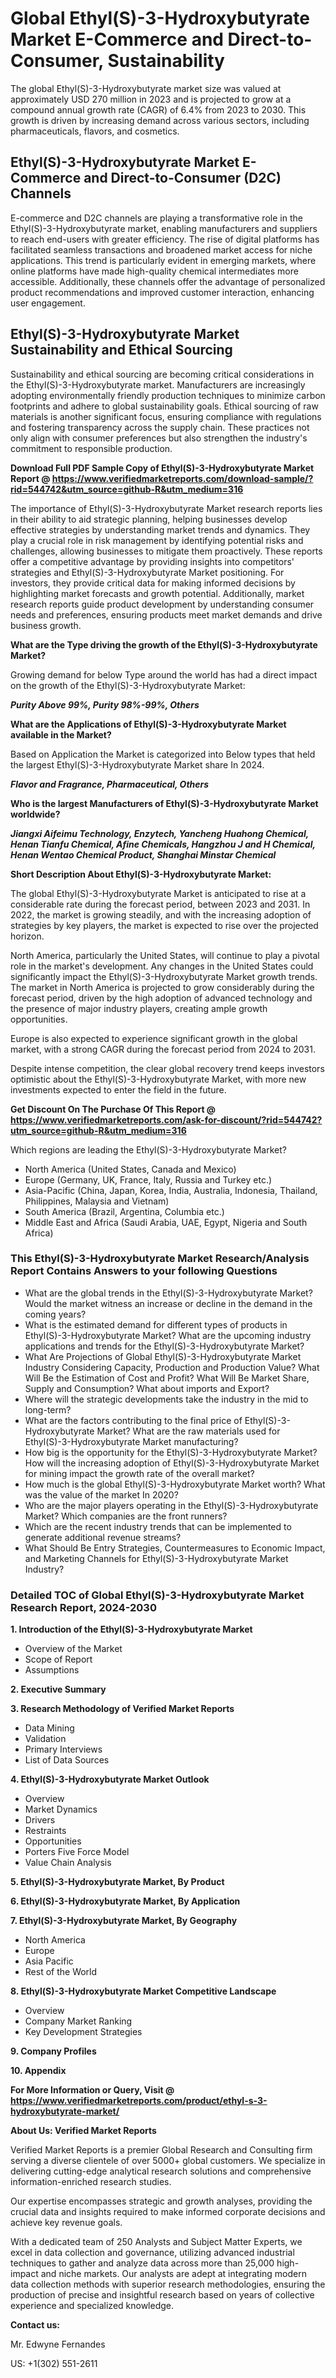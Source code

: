 <h1>Global Ethyl(S)-3-Hydroxybutyrate Market E-Commerce and Direct-to-Consumer, Sustainability</h1><p class=""><p>The global Ethyl(S)-3-Hydroxybutyrate market size was valued at approximately USD 270 million in 2023 and is projected to grow at a compound annual growth rate (CAGR) of 6.4% from 2023 to 2030. This growth is driven by increasing demand across various sectors, including pharmaceuticals, flavors, and cosmetics.</p> <h2>Ethyl(S)-3-Hydroxybutyrate Market E-Commerce and Direct-to-Consumer (D2C) Channels</h2> <p>E-commerce and D2C channels are playing a transformative role in the Ethyl(S)-3-Hydroxybutyrate market, enabling manufacturers and suppliers to reach end-users with greater efficiency. The rise of digital platforms has facilitated seamless transactions and broadened market access for niche applications. This trend is particularly evident in emerging markets, where online platforms have made high-quality chemical intermediates more accessible. Additionally, these channels offer the advantage of personalized product recommendations and improved customer interaction, enhancing user engagement.</p> <h2>Ethyl(S)-3-Hydroxybutyrate Market Sustainability and Ethical Sourcing</h2> <p>Sustainability and ethical sourcing are becoming critical considerations in the Ethyl(S)-3-Hydroxybutyrate market. Manufacturers are increasingly adopting environmentally friendly production techniques to minimize carbon footprints and adhere to global sustainability goals. Ethical sourcing of raw materials is another significant focus, ensuring compliance with regulations and fostering transparency across the supply chain. These practices not only align with consumer preferences but also strengthen the industry's commitment to responsible production.</p> </body> </html> </p><p class=""><strong>Download Full PDF Sample Copy of Ethyl(S)-3-Hydroxybutyrate Market Report @ <a href="https://www.verifiedmarketreports.com/download-sample/?rid=544742&utm_source=github-R&utm_medium=316" target="_blank">https://www.verifiedmarketreports.com/download-sample/?rid=544742&utm_source=github-R&utm_medium=316</a></strong></p><p>The importance of&nbsp;Ethyl(S)-3-Hydroxybutyrate Market research reports lies in their ability to aid strategic planning, helping businesses develop effective strategies by understanding market trends and dynamics. They play a crucial role in risk management by identifying potential risks and challenges, allowing businesses to mitigate them proactively. These reports offer a competitive advantage by providing insights into competitors' strategies and Ethyl(S)-3-Hydroxybutyrate Market positioning. For investors, they provide critical data for making informed decisions by highlighting market forecasts and growth potential. Additionally, market research reports guide product development by understanding consumer needs and preferences, ensuring products meet market demands and drive business growth.</p><p><strong>What are the&nbsp;Type driving the growth of the Ethyl(S)-3-Hydroxybutyrate Market?</strong></p><p id="" class="">Growing demand for below Type around the world has had a direct impact on the growth of the Ethyl(S)-3-Hydroxybutyrate Market:</p><p class=""><em><strong>Purity Above 99%, Purity 98%-99%, Others</strong></em></p><p class=""><strong>What are the&nbsp;Applications&nbsp;of Ethyl(S)-3-Hydroxybutyrate Market available in the Market?</strong></p><p id="" class="">Based on Application the Market is categorized into Below types that held the largest Ethyl(S)-3-Hydroxybutyrate Market share In 2024.</p><p class=""><em><strong>Flavor and Fragrance, Pharmaceutical, Others</strong></em></p><p class=""><strong>Who is the largest Manufacturers of Ethyl(S)-3-Hydroxybutyrate Market worldwide?</strong></p><p><em><strong>Jiangxi Aifeimu Technology, Enzytech, Yancheng Huahong Chemical, Henan Tianfu Chemical, Afine Chemicals, Hangzhou J and H Chemical, Henan Wentao Chemical Product, Shanghai Minstar Chemical</strong></em></p><p id="" class=""><strong>Short Description About Ethyl(S)-3-Hydroxybutyrate Market:</strong></p><p>The global Ethyl(S)-3-Hydroxybutyrate Market is anticipated to rise at a considerable rate during the forecast period, between 2023 and 2031. In 2022, the market is growing steadily, and with the increasing adoption of strategies by key players, the market is expected to rise over the projected horizon.</p><p>North America, particularly the United States, will continue to play a pivotal role in the market's development. Any changes in the United States could significantly impact the Ethyl(S)-3-Hydroxybutyrate Market growth trends. The market in North America is projected to grow considerably during the forecast period, driven by the high adoption of advanced technology and the presence of major industry players, creating ample growth opportunities.</p><p>Europe is also expected to experience significant growth in the global market, with a strong CAGR during the forecast period from 2024 to 2031.</p><p>Despite intense competition, the clear global recovery trend keeps investors optimistic about the Ethyl(S)-3-Hydroxybutyrate Market, with more new investments expected to enter the field in the future.</p><p id="" class=""><strong>Get Discount On The Purchase Of This Report @ <a href="https://www.verifiedmarketreports.com/ask-for-discount/?rid=544742?utm_source=github-R&utm_medium=316" target="_blank">https://www.verifiedmarketreports.com/ask-for-discount/?rid=544742?utm_source=github-R&utm_medium=316</a></strong></p><p class="">Which regions are leading the Ethyl(S)-3-Hydroxybutyrate Market?</p><ul><li>North America (United States, Canada and Mexico)</li><li>Europe (Germany, UK, France, Italy, Russia and Turkey etc.)</li><li>Asia-Pacific (China, Japan, Korea, India, Australia, Indonesia, Thailand, Philippines, Malaysia and Vietnam)</li><li>South America (Brazil, Argentina, Columbia etc.)</li><li>Middle East and Africa (Saudi Arabia, UAE, Egypt, Nigeria and South Africa)</li></ul><h3 id="" class="">This Ethyl(S)-3-Hydroxybutyrate Market Research/Analysis Report Contains Answers to your following Questions</h3><ul><li>What are the global trends in the Ethyl(S)-3-Hydroxybutyrate Market? Would the market witness an increase or decline in the demand in the coming years?</li><li>What is the estimated demand for different types of products in Ethyl(S)-3-Hydroxybutyrate Market? What are the upcoming industry applications and trends for the Ethyl(S)-3-Hydroxybutyrate Market?</li><li>What Are Projections of Global Ethyl(S)-3-Hydroxybutyrate Market Industry Considering Capacity, Production and Production Value? What Will Be the Estimation of Cost and Profit? What Will Be Market Share, Supply and Consumption? What about imports and Export?</li><li>Where will the strategic developments take the industry in the mid to long-term?</li><li>What are the factors contributing to the final price of Ethyl(S)-3-Hydroxybutyrate Market? What are the raw materials used for Ethyl(S)-3-Hydroxybutyrate Market manufacturing?</li><li>How big is the opportunity for the Ethyl(S)-3-Hydroxybutyrate Market? How will the increasing adoption of Ethyl(S)-3-Hydroxybutyrate Market for mining impact the growth rate of the overall market?</li><li>How much is the global Ethyl(S)-3-Hydroxybutyrate Market worth? What was the value of the market In 2020?</li><li>Who are the major players operating in the Ethyl(S)-3-Hydroxybutyrate Market? Which companies are the front runners?</li><li>Which are the recent industry trends that can be implemented to generate additional revenue streams?</li><li>What Should Be Entry Strategies, Countermeasures to Economic Impact, and Marketing Channels for Ethyl(S)-3-Hydroxybutyrate Market Industry?</li></ul><h3 id="" class="">Detailed TOC of Global Ethyl(S)-3-Hydroxybutyrate Market Research Report, 2024-2030</h3><p id="" class=""><strong>1. Introduction of the Ethyl(S)-3-Hydroxybutyrate Market</strong></p><ul><li>Overview of the Market</li><li>Scope of Report</li><li>Assumptions</li></ul><p id="" class=""><strong>2. Executive Summary</strong></p><p id="" class=""><strong>3. Research Methodology of Verified Market Reports</strong></p><ul><li>Data Mining</li><li>Validation</li><li>Primary Interviews</li><li>List of Data Sources</li></ul><p id="" class=""><strong>4. Ethyl(S)-3-Hydroxybutyrate Market Outlook</strong></p><ul><li>Overview</li><li>Market Dynamics</li><li>Drivers</li><li>Restraints</li><li>Opportunities</li><li>Porters Five Force Model</li><li>Value Chain Analysis</li></ul><p id="" class=""><strong>5. Ethyl(S)-3-Hydroxybutyrate Market, By Product</strong></p><p id="" class=""><strong>6. Ethyl(S)-3-Hydroxybutyrate Market, By Application</strong></p><p id="" class=""><strong>7. Ethyl(S)-3-Hydroxybutyrate Market, By Geography</strong></p><ul><li>North America</li><li>Europe</li><li>Asia Pacific</li><li>Rest of the World</li></ul><p id="" class=""><strong>8. Ethyl(S)-3-Hydroxybutyrate Market Competitive Landscape</strong></p><ul><li>Overview</li><li>Company Market Ranking</li><li>Key Development Strategies</li></ul><p id="" class=""><strong>9. Company Profiles</strong></p><p id="" class=""><strong>10. Appendix</strong></p><p id="" class=""><strong>For More Information or Query, Visit @ <a href="https://www.verifiedmarketreports.com/product/ethyl-s-3-hydroxybutyrate-market/" target="_blank">https://www.verifiedmarketreports.com/product/ethyl-s-3-hydroxybutyrate-market/</a></strong></p><p id="" class=""><strong>About Us: Verified Market Reports</strong></p><p id="" class="">Verified Market Reports is a premier Global Research and Consulting firm serving a diverse clientele of over 5000+ global customers. We specialize in delivering cutting-edge analytical research solutions and comprehensive information-enriched research studies.</p><p id="" class="">Our expertise encompasses strategic and growth analyses, providing the crucial data and insights required to make informed corporate decisions and achieve key revenue goals.</p><p id="" class="">With a dedicated team of 250 Analysts and Subject Matter Experts, we excel in data collection and governance, utilizing advanced industrial techniques to gather and analyze data across more than 25,000 high-impact and niche markets. Our analysts are adept at integrating modern data collection methods with superior research methodologies, ensuring the production of precise and insightful research based on years of collective experience and specialized knowledge.</p><p id="" class=""><strong>Contact us:</strong></p><p id="" class="">Mr. Edwyne Fernandes</p><p id="" class="">US: +1(302) 551-2611</p>